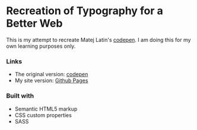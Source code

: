 # Recreation of Typography for a Better Web

This is my attempt to recreate Matej Latin's [codepen](https://codepen.io/matejlatin/full/PKoxWo/). I am doing this for my own learning purposes only.

### Links

- The original version: [codepen](https://codepen.io/matejlatin/full/PKoxWo/)
- My site version: [Github Pages](https://pkthunder87.github.io/typography-recreate/)

### Built with

- Semantic HTML5 markup
- CSS custom properties
- SASS
